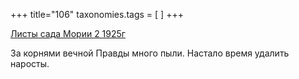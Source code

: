 +++
title="106"
taxonomies.tags = [
]
+++


[Листы сада Мории 2 1925г](/agni/1925)




За корнями вечной Правды много пыли. Настало время удалить наросты.   


